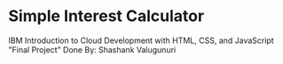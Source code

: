 # Simple Interest Calculator
IBM 
Introduction to Cloud Development with HTML, CSS, and JavaScript
"Final Project"
Done By: Shashank Valugunuri 
